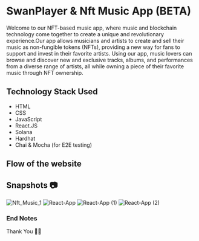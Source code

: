 # SwanPlayer & Nft Music App (BETA)


 Welcome to our NFT-based music app, where music and blockchain technology come together to create a unique and revolutionary experience.Our app allows musicians and artists to create and sell their music as non-fungible tokens (NFTs), providing a new way for fans to support and invest in their favorite artists.
Using our app, music lovers can browse and discover new and exclusive tracks, albums, and performances from a diverse range of artists, all while owning a piece of their favorite music through NFT ownership.

## Technology Stack Used

- HTML
- CSS
- JavaScript
- React.JS
- Solana
- Hardhat
- Chai & Mocha (for E2E testing)


## Flow of the website



## Snapshots 📷

![Nft_Music_1](https://user-images.githubusercontent.com/107979907/226170975-4e9b8957-00d7-4d0d-ad5c-5238d626e543.png)
![React-App](https://user-images.githubusercontent.com/107979907/226170984-d3c99d81-4de9-4f13-b4e7-b7040a4e8016.png)
![React-App (1)](https://user-images.githubusercontent.com/107979907/226170999-db5708e7-1351-4dbe-bd81-6edc265d1efd.png)
![React-App (2)](https://user-images.githubusercontent.com/107979907/226171007-1e2fd50c-9955-485d-ab37-1ce55f97e82e.png)

### End Notes
 Thank You 🤞✨

